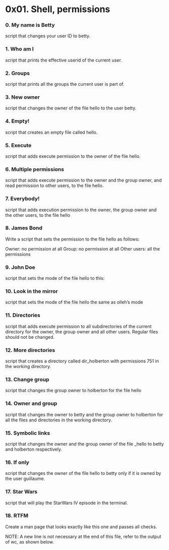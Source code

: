 # 0x01. Shell, permissions

### 0. My name is Betty
script that changes your user ID to betty.
### 1. Who am I 
script that prints the effective userid of the current user.
### 2. Groups
script that prints all the groups the current user is part of.
### 3. New owner
script that changes the owner of the file hello to the user betty.
### 4. Empty! 
script that creates an empty file called hello.
### 5. Execute
script that adds execute permission to the owner of the file hello.
### 6. Multiple permissions
script that adds execute permission to the owner and the group owner, and read permission to other users, to the file hello.
### 7. Everybody! 
script that adds execution permission to the owner, the group owner and the other users, to the file hello
### 8. James Bond
Write a script that sets the permission to the file hello as follows:

Owner: no permission at all
Group: no permission at all
Other users: all the permissions
### 9. John Doe
script that sets the mode of the file hello to this:
### 10. Look in the mirror
script that sets the mode of the file hello the same as olleh’s mode
### 11. Directories
script that adds execute permission to all subdirectories of the current directory for the owner, the group owner and all other users. Regular files should not be changed.
### 12. More directories
script that creates a directory called dir_holberton with permissions 751 in the working directory.
### 13. Change group 
script that changes the group owner to holberton for the file hello
### 14. Owner and group
script that changes the owner to betty and the group owner to holberton for all the files and directories in the working directory.
### 15. Symbolic links
script that changes the owner and the group owner of the file _hello to betty and holberton respectively.
### 16. If only
script that changes the owner of the file hello to betty only if it is owned by the user guillaume.
### 17. Star Wars
script that will play the StarWars IV episode in the terminal.
### 18. RTFM
Create a man page that looks exactly like this one and passes all checks.

NOTE: A new line is not necessary at the end of this file, refer to the output of wc, as shown below.
